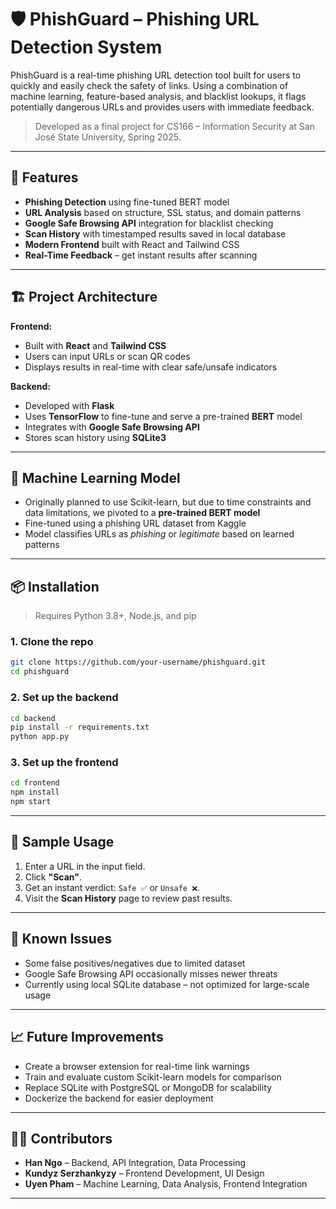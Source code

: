 # 🛡️ PhishGuard – Phishing URL Detection System

PhishGuard is a real-time phishing URL detection tool built for users to quickly and easily check the safety of links. Using a combination of machine learning, feature-based analysis, and blacklist lookups, it flags potentially dangerous URLs and provides users with immediate feedback.

> Developed as a final project for CS166 – Information Security at San José State University, Spring 2025.

---

## 🚀 Features

* **Phishing Detection** using fine-tuned BERT model
* **URL Analysis** based on structure, SSL status, and domain patterns
* **Google Safe Browsing API** integration for blacklist checking
* **Scan History** with timestamped results saved in local database
* **Modern Frontend** built with React and Tailwind CSS
* **Real-Time Feedback** – get instant results after scanning

---

## 🏗️ Project Architecture

**Frontend:**

* Built with **React** and **Tailwind CSS**
* Users can input URLs or scan QR codes
* Displays results in real-time with clear safe/unsafe indicators

**Backend:**

* Developed with **Flask**
* Uses **TensorFlow** to fine-tune and serve a pre-trained **BERT** model
* Integrates with **Google Safe Browsing API**
* Stores scan history using **SQLite3**

---

## 🧠 Machine Learning Model

* Originally planned to use Scikit-learn, but due to time constraints and data limitations, we pivoted to a **pre-trained BERT model**
* Fine-tuned using a phishing URL dataset from Kaggle
* Model classifies URLs as *phishing* or *legitimate* based on learned patterns

---

## 📦 Installation

> Requires Python 3.8+, Node.js, and pip

### 1. Clone the repo

```bash
git clone https://github.com/your-username/phishguard.git
cd phishguard
```

### 2. Set up the backend

```bash
cd backend
pip install -r requirements.txt
python app.py
```

### 3. Set up the frontend

```bash
cd frontend
npm install
npm start
```

---

## 🧪 Sample Usage

1. Enter a URL in the input field.
2. Click **"Scan"**.
3. Get an instant verdict: `Safe ✅` or `Unsafe ❌`.
4. Visit the **Scan History** page to review past results.

---

## 📌 Known Issues

* Some false positives/negatives due to limited dataset
* Google Safe Browsing API occasionally misses newer threats
* Currently using local SQLite database – not optimized for large-scale usage

---

## 📈 Future Improvements

* Create a browser extension for real-time link warnings
* Train and evaluate custom Scikit-learn models for comparison
* Replace SQLite with PostgreSQL or MongoDB for scalability
* Dockerize the backend for easier deployment

---

## 👨‍💻 Contributors

* **Han Ngo** – Backend, API Integration, Data Processing
* **Kundyz Serzhankyzy** – Frontend Development, UI Design
* **Uyen Pham** – Machine Learning, Data Analysis, Frontend Integration

---
